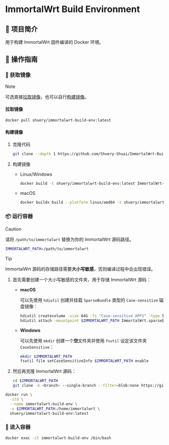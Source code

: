 # ImmortalWrt Build Environment

## 📖 项目简介

用于构建 ImmortalWrt 固件编译的 Docker 环境。

## 🧭 操作指南

### 💽 获取镜像

> [!NOTE]
>
> 可选直接[拉取镜像](#拉取镜像)，也可以自行[构建镜像](#构建镜像)。

#### 拉取镜像

```bash
docker pull shuery/immortalwrt-build-env:latest
```

#### 构建镜像

1. 克隆代码

   ```sh
   git clone --depth 1 https://github.com/Shuery-Shuai/ImmortalWrt-Build-Env.git
   ```

2. 构建镜像

   - Linux/Windows

     ```sh
     docker build -t shuery/immortalwrt-build-env:latest ImmortalWrt-Build-Env
     ```

   - macOS

     ```sh
     docker buildx build --platform linux/amd64 -t shuery/immortalwrt-build-env:latest ImmortalWrt-Build-Env
     ```

### 📦 运行容器

> [!CAUTION]
>
> 请将 `/path/to/immortalwrt` 替换为你的 ImmortalWrt 源码路径。

```sh
IMMORTALWRT_PATH=/path/to/immortalwrt
```

> [!TIP]
>
> ImmortalWrt 源码的存储路径需要**大小写敏感**，否则编译过程中会出现错误。
>
> 1. 首先需要创建一个大小写敏感的文件夹，用于存储 ImmortalWrt 源码：
>
>    - **macOS**
>
>      可以先使用 `hdiutil` 创建并挂载 `SparseBundle` 类型的 `Case-sensitive` 磁盘镜像：
>
>      ```sh
>      hdiutil createvolume -size 64G -fs "Case-sensitive APFS" -type SPARSEBUNDLE -name -volname ImmortalWrt
>      hdiutil attach -mountpoint $IMMORTALWRT_PATH ImmortalWrt.sparsebundle
>      ```
>
>    - **Windows**
>
>      可以先使用 `mkdir` 创建一个**空**文件夹并使用 `fsutil` 设定该文件夹 `CaseSensitive`：
>
>      ```sh
>      mkdir $IMMORTALWRT_PATH
>      fsutil file setCaseSensitiveInfo $IMMORTALWRT_PATH enable
>      ```
>
> 2. 然后再克隆 ImmortalWrt 源码：
>
>    ```sh
>    cd $IMMORTALWRT_PATH
>    git clone -b <branch> --single-branch --filter=blob:none https://github.com/immortalwrt/immortalwrt .
>    ```

```sh
docker run \
  -itd \
  --name immortalwrt-build-env \
  -v $IMMORTALWRT_PATH:/home/immortalwrt \
  shuery/immortalwrt-build-env:latest
```

### 🚪 进入容器

```sh
docker exec -it immortalwrt-build-env /bin/bash
```

